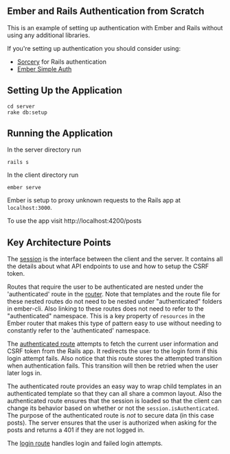 Ember and Rails Authentication from Scratch
-------------------------------------------

This is an example of setting up authentication with Ember and Rails without
using any additional libraries.

If you're setting up authentication you should consider using:

* [Sorcery](https://github.com/NoamB/sorcery) for Rails authentication
* [Ember Simple Auth](http://ember-simple-auth.simplabs.com/)


Setting Up the Application
---------------------------

```
cd server
rake db:setup
```


Running the Application
------------------------

In the server directory run

```
rails s
```

In the client directory run

```
ember serve
```

Ember is setup to proxy unknown requests to the Rails app at `localhost:3000`.

To use the app visit http://localhost:4200/posts


Key Architecture Points
-----------------------

The [session](client/app/services/session.js) is the interface between the
client and the server. It contains all the details about what API endpoints to
use and how to setup the CSRF token.

Routes that require the user to be authenticated are nested under the
'authenticated' route in the [router](client/app/router.js). Note that templates
and the route file for these nested routes do not need to be nested under
"authenticated" folders in ember-cli. Also linking to these routes does not need
to refer to the "authenticated" namespace. This is a key property of `resources`
in the Ember router that makes this type of pattern easy to use without needing
to constantly refer to the 'authenticated' namespace.

The [authenticated route](client/app/routes/authenticated.js) attempts to fetch
the current user information and CSRF token from the Rails app. It redirects the
user to the login form if this login attempt fails. Also notice that this route
stores the attempted transition when authentication fails. This transition will
then be retried when the user later logs in.

The authenticated route provides an easy way to wrap child templates in an
authenticated template so that they can all share a common layout. Also the
authenticated route ensures that the session is loaded so that the client can
change its behavior based on whether or not the `session.isAuthenticated`. The
purpose of the authenticated route is _not_ to secure data (in this case posts).
The server ensures that the user is authorized when asking for the posts and
returns a 401 if they are not logged in.

The [login route](client/app/routes/authenticated.js) handles login and failed
login attempts.

